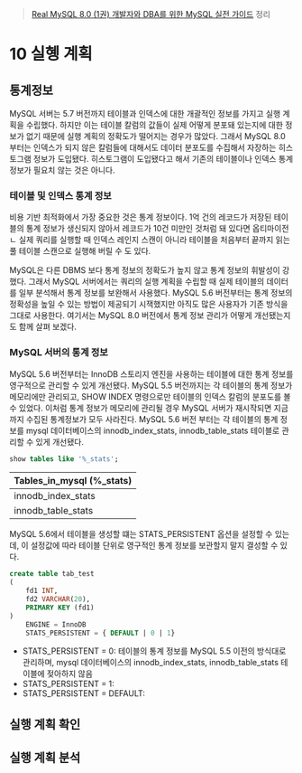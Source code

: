 > [Real MySQL 8.0 (1권) 개발자와 DBA를 위한 MySQL 실전 가이드](http://www.kyobobook.co.kr/product/detailViewKor.laf?mallGb=KOR&ejkGb=KOR&barcode=9791158392703) 정리


# 10 실혱 계획

## 통계정보

MySQL 서버는 5.7 버전까지 테이블과 인덱스에 대한 개괄적인 정보를 가지고 실행 계획을 수립했다. 하지만 이는 테이블 칼럼의 값들이 실제 어떻게 분포돼 있는지에 대한 정보가 없기 때문에 실행 계획의 정확도가 떨어지는 경우가 많았다. 그래서 MySQL 8.0 부터는 인덱스가 되지 않은 칼럼들에 대해서도 데이터 분포도를 수집해서 자장하는 히스토그램 정보가 도입됐다. 히스토그램이 도입됐다고 해서 기존의 테이블이나 인덱스 통계 정보가 필요치 않는 것은 아니다.

### 테이블 및 인덱스 통계 정보

비용 기반 최적화에서 가장 중요한 것은 통계 정보이다. 1억 건의 레코드가 저장된 테이블의 통계 정보가 생신되지 않아서 레코드가 10건 미만인 것처럼 돼 있다면 옵티마이전ㄴ 실제 쿼리를 실행할 때 인덱스 레인지 스캔이 아니라 테이블을 처음부터 끝까지 읽는 풀 테이블 스캔으로 실행해 버릴 수 도 있다.

MySQL은 다른 DBMS 보다 통계 정보의 정확도가 높지 않고 통계 정보의 휘발성이 강했다. 그래서 MySQL 서버에서는 쿼리의 실행 계획을 수립할 때 실제 테이블의 데이터를 일부 분석해서 통계 정보를 보완해서 사용했다. MySQL 5.6 버전부터는 통계 정보의 정확성을 높일 수 있는 방법이 제공되기 시잭했지만 아직도 많은 사용자가 기존 방식을 그대로 사용한다. 여기서는 MySQL 8.0 버전에서 통계 정보 관리가 어떻게 개선됐는지도 함께 살펴 보겠다.

### MySQL 서버의 통계 정보

MySQL 5.6 버전부터는 InnoDB 스토리지 엔진을 사용하는 테이블에 대한 통계 정보를 영구적으로 관리할 수 있게 개선됐다. MySQL 5.5 버전까지는 각 테이블의 통계 정보가 메모리에만 관리되고, SHOW INDEX 명령으로만 테이블의 인덱스 칼럼의 분포도를 볼 수 있었다. 이처럼 통계 정보가 메모리에 관리될 경우 MySQL 서버가 재시작되면 지금까지 수집된 통계정보가 모두 사라진다. MySQL 5.6 버전 부터는 각 테이블의 통계 정보를 mysql 데이터베이스의 innodb_index_stats, innodb_table_stats 테이블로 관리할 수 있게 개선됐다.

```sql
show tables like '%_stats';
```

| Tables\_in\_mysql \(%\_stats\) |
| :--- |
| innodb\_index\_stats |
| innodb\_table\_stats |

MySQL 5.6에서 테이블을 생성할 떄는 STATS_PERSISTENT 옵션을 설정할 수 있는데, 이 설정값에 따라 테이블 단위로 영구적인 통계 정보를 보관할지 말지 결성할 수 있다.

```sql
create table tab_test
(
    fd1 INT,
    fd2 VARCHAR(20),
    PRIMARY KEY (fd1)
)
    ENGINE = InnoDB
    STATS_PERSISTENT = { DEFAULT | 0 | 1}
```

* STATS_PERSISTENT = 0: 테이블의 통계 정보를 MySQL 5.5 이전의 방식대로 관리하며, mysql 데이터베이스의 innodb_index_stats, innodb_table_stats 테이블에 젖아하지 않음
* STATS_PERSISTENT = 1: 
* STATS_PERSISTENT = DEFAULT:

## 실행 계획 확인


## 실행 계획 분석
